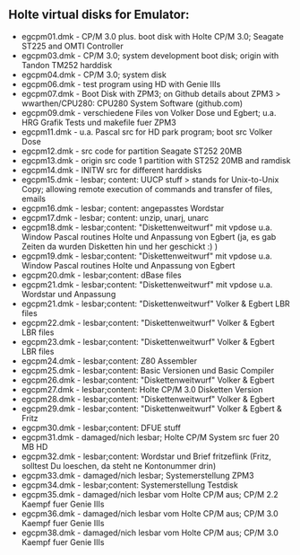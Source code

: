 ## Holte virtual disks for Emulator:

- egcpm01.dmk - CP/M 3.0 plus. boot disk with Holte CP/M 3.0; Seagate ST225 and OMTI Controller
- egcpm03.dmk - CP/M 3.0; system development boot disk; origin with Tandon TM252 harddisk
- egcpm04.dmk - CP/M 3.0; system disk
- egcpm06.dmk - test program using HD with Genie IIIs
- egcpm07.dmk - Boot Disk with ZPM3; on Github details about ZPM3 > wwarthen/CPU280: CPU280 System Software (github.com)
- egcpm09.dmk - verschiedene Files von Volker Dose und Egbert; u.a. HRG Grafik Tests und makefile fuer ZPM3
- egcpm11.dmk - u.a. Pascal src for HD park program; boot src Volker Dose
- egcpm12.dmk - src code for partition Seagate ST252 20MB
- egcpm13.dmk - origin src code 1 partition with ST252 20MB and ramdisk
- egcpm14.dmk - INITW src for different harddisks
- egcpm15.dmk - lesbar; content: UUCP stuff > stands for Unix-to-Unix Copy; allowing remote execution of commands and transfer of files, emails
- egcpm16.dmk - lesbar; content: angepasstes Wordstar
- egcpm17.dmk - lesbar; content: unzip, unarj, unarc
- egcpm18.dmk - lesbar;content: "Diskettenweitwurf" mit vpdose u.a. Window Pascal routines Holte und Anpassung von Egbert (ja, es gab Zeiten da wurden Disketten hin und her geschickt :) )
- egcpm19.dmk - lesbar;content: "Diskettenweitwurf" mit vpdose u.a. Window Pascal routines Holte und Anpassung von Egbert
- egcpm20.dmk - lesbar;content: dBase files
- egcpm21.dmk - lesbar;content: "Diskettenweitwurf" mit vpdose u.a. Wordstar und Anpassung
- egcpm21.dmk - lesbar;content: "Diskettenweitwurf" Volker & Egbert LBR files
- egcpm22.dmk - lesbar;content: "Diskettenweitwurf" Volker & Egbert LBR files
- egcpm23.dmk - lesbar;content: "Diskettenweitwurf" Volker & Egbert LBR files
- egcpm24.dmk - lesbar;content: Z80 Assembler
- egcpm25.dmk - lesbar;content: Basic Versionen und Basic Compiler
- egcpm26.dmk - lesbar;content: "Diskettenweitwurf" Volker & Egbert
- egcpm27.dmk - lesbar;content: Holte CP/M 3.0 Disketten Version
- egcpm28.dmk - lesbar;content: "Diskettenweitwurf" Volker & Egbert
- egcpm29.dmk - lesbar;content: "Diskettenweitwurf" Volker & Egbert & Fritz
- egcpm30.dmk - lesbar;content: DFUE stuff
- egcpm31.dmk - damaged/nich lesbar; Holte CP/M System src fuer 20 MB HD
- egcpm32.dmk - lesbar;content: Wordstar und Brief fritzeflink (Fritz, solltest Du loeschen, da steht ne Kontonummer drin)
- egcpm33.dmk - damaged/nich lesbar; Systemerstellung ZPM3
- egcpm34.dmk - lesbar;content: Systemerstellung Testdisk
- egcpm35.dmk - damaged/nich lesbar vom Holte CP/M aus; CP/M 2.2 Kaempf fuer Genie IIIs
- egcpm36.dmk - damaged/nich lesbar vom Holte CP/M aus; CP/M 3.0 Kaempf fuer Genie IIIs
- egcpm38.dmk - damaged/nich lesbar vom Holte CP/M aus; CP/M 3.0 Kaempf fuer Genie IIIs
